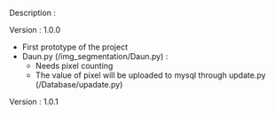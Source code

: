 Description :


Version : 1.0.0
  - First prototype of the project
  - Daun.py (/img_segmentation/Daun.py) : 
    - Needs pixel counting
    - The value of pixel will be uploaded to mysql through update.py (/Database/upadate.py)
  
Version : 1.0.1
